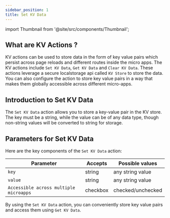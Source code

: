 ```yaml
---
sidebar_position: 1
title: Set KV Data
---
```

import Thumbnail from '@site/src/components/Thumbnail';

## What are KV Actions ?
KV actions can be used to store data in the form of key value pairs which persist across page reloads and different routes inside the micro apps. The KV actions include `Set KV Data`, `Get KV Data` and `Clear KV Data`. These actions leverage a secure localstorage api called `KV Store` to store the data. You can also configure the action to store key value pairs in a way that makes them globally accessible across different micro-apps.

## Introduction to Set KV Data
The `Set KV Data` action allows you to store a key-value pair in the KV store. The key must be a string, while the value can be of any data type, though non-string values will be converted to string for storage.

<figure>
<Thumbnail src="/img/reference/actionflow-blocks/set-keyval/setkeyval-1.png" alt="Set KV Data 1" />
</figure>

## Parameters for Set KV Data

Here are the key components of the `Set KV Data` action:

| Parameter   | Accepts | Possible values                                   |
|-------------|---------|---------------------------------------------------|
| `key`      | string  | any string value                                   |
| `value`     | string  | any string value                                  |
| `Accessible across multiple microapps` |  checkbox |  checked/unchecked        |

<figure>
<Thumbnail src="/img/reference/actionflow-blocks/set-keyval/setkeyval-2.png" alt="Set KV Data 2" />
</figure>



By using the `Set KV Data` action, you can conveniently store key value pairs and access them using `Get KV Data`.